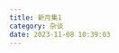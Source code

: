 ```yaml
---
title: 新月集1
category: 杂谈
date: 2023-11-08 10:39:03
---
```


<!-- ### 本文尝试整理末日逃生必备技能 -->

<!-- 随着“巴以冲突”的爆发，世界局势日益动荡。承蒙和平眷顾的人们，突然意识到，原来战争与动荡，就在眼前。基于这种思考，我们尝试着捋一捋，倘若那一天真的来临，我们普通人，安能自保？

极端环境的定义：在某种环境中，人们对于生活必需品的获取，极度困难，甚至于无。 -->
